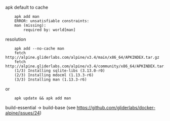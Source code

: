 apk default to cache

		apk add man
		ERROR: unsatisfiable constraints:
		man (missing):
			required by: world[man]

resolution

		apk add --no-cache man
		fetch http://alpine.gliderlabs.com/alpine/v3.4/main/x86_64/APKINDEX.tar.gz
		fetch http://alpine.gliderlabs.com/alpine/v3.4/community/x86_64/APKINDEX.tar.gz
		(1/3) Installing sqlite-libs (3.13.0-r0)
		(2/3) Installing mdocml (1.13.3-r6)
		(3/3) Installing man (1.13.3-r6)

or

		apk update && apk add man

build-essential -> build-base (see https://github.com/gliderlabs/docker-alpine/issues/24)
